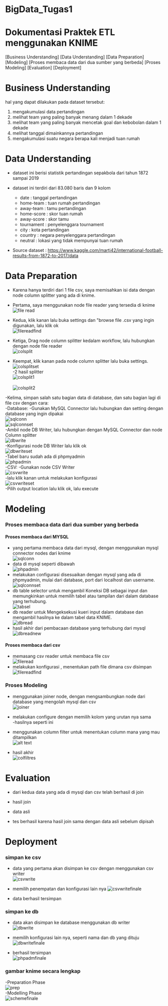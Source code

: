 # BigData_Tugas1

# Dokumentasi Praktek ETL menggunakan KNIME

[Business Understanding]
[Data Understanding]
[Data Preparation]
[Modeling]
   [Proses membaca data dari dua sumber yang berbeda]
   [Proses Modeling]
[Evaluation]
[Deployment]

# Business Understanding
hal yang dapat dilakukan pada dataset tersebut: 
1. mengakumulasi data pertandingan 
2. melihat team yang paling banyak menang dalam 1 dekade
3. melihat team yang paling banyak mencetak goal dan kebobolan dalam 1 dekade
4. melihat tanggal dimainkannya pertandingan 
5. mengakumulasi suatu negara berapa kali menjadi tuan rumah

# Data Understanding

  
- dataset ini berisi statistik pertandingan sepakbola dari tahun 1872 sampai 2019

- dataset ini terdiri dari 83.080 baris dan 9 kolom
	- date			: tanggal pertandingan 
	- home-team		: tuan rumah pertandingan
	- away-team		: tamu pertandingan
	- home-score		: skor tuan rumah
	- away-score		: skor tamu
	- tournament		: penyelenggara tournament
	- city			: kota pertandingan
	- country		: negara penyelenggara pertandingan
	- neutral		: lokasi yang tidak mempunyai tuan rumah 
- Source dataset : https://www.kaggle.com/martj42/international-football-results-from-1872-to-2017/data

# Data Preparation
- Karena hanya terdiri dari 1 file csv, saya memisahkan isi data dengan node column splitter yang ada di knime.
- Pertama, saya menggunakan node file reader yang tersedia di knime<br/>
![file read](https://github.com/BagasJwn/BigData_Tugas1/blob/master/dokumentasi/ssimg/fileread.png "fileread")<br/>

- Kedua, klik kanan lalu buka settings dan "browse file .csv yang ingin digunakan, lalu klik ok<br/>
![filereadfind](https://github.com/BagasJwn/BigData_Tugas1/blob/master/dokumentasi/ssimg/filereadfind.png "filereadfind")<br/>

- Ketiga, Drag node column splitter kedalam workflow, lalu hubungkan dengan node file reader<br/>
![colsplit](https://github.com/BagasJwn/BigData_Tugas1/blob/master/dokumentasi/ssimg/colsplit.png "colsplit")<br/>

- Keempat, klik kanan pada node column splitter lalu buka settings.<br/>
![colsplitset](https://github.com/BagasJwn/BigData_Tugas1/blob/master/dokumentasi/ssimg/colsplitset.png "colsplitset")<br/>
  -2 hasil splitter<br/>
      ![colsplit1](https://github.com/BagasJwn/BigData_Tugas1/blob/master/dokumentasi/ssimg/colsplit1.png "colsplit1")<br/>    
      ![colsplit2](https://github.com/BagasJwn/BigData_Tugas1/blob/master/dokumentasi/ssimg/colsplit2.png "colsplit2")<br/>
 
-Kelima, simpan salah satu bagian data di database, dan satu bagian lagi di file csv dengan cara:<br/>
 -Database:
  -Gunakan MySQL Connector lalu hubungkan dan setting dengan database yang ingin dipakai<br/>
    ![sqlconn](https://github.com/BagasJwn/BigData_Tugas1/blob/master/dokumentasi/ssimg/sqlconn.png "sqlconn")<br/>
    ![sqlconnset](https://github.com/BagasJwn/BigData_Tugas1/blob/master/dokumentasi/ssimg/sqlconnset.png "sqlconnset")<br/>
  -Ambil node DB Writer, lalu hubungkan dengan MySQL Connector dan node Column splitter<br/>
    ![dbwrite](https://github.com/BagasJwn/BigData_Tugas1/blob/master/dokumentasi/ssimg/dbwrite.png "dbwrite")<br/>
  -Konfigurasi node DB Writer lalu klik ok <br/>
    ![dbwriteset](https://github.com/BagasJwn/BigData_Tugas1/blob/master/dokumentasi/ssimg/dbwriteset.png "dbwriteset")<br/>
  -Tabel baru sudah ada di phpmyadmin<br/>
    ![phpadmin](https://github.com/BagasJwn/BigData_Tugas1/blob/master/dokumentasi/ssimg/phpadmin.png "phpadmin")<br/>
 -CSV:
  -Gunakan node CSV Writer<br/>
    ![csvwrite](https://github.com/BagasJwn/BigData_Tugas1/blob/master/dokumentasi/ssimg/csvwrite.png "csvwrite")<br/>
  -lalu klik kanan untuk melakukan konfigurasi<br/>
    ![csvwriteset](https://github.com/BagasJwn/BigData_Tugas1/blob/master/dokumentasi/ssimg/csvwriteset.png "csvwriteset")<br/>
  -Pilih output location lalu klik ok, lalu execute<br/>


# Modeling
### Proses membaca data dari dua sumber yang berbeda
#### Proses membaca dari MYSQL
- yang pertama membaca data dari mysql, dengan menggunakan mysql connector nodes dari knime<br/>
 ![sqlconn](https://github.com/BagasJwn/BigData_Tugas1/blob/master/dokumentasi/ssimg/sqlconn.png "sqlconn")<br/>
- data di mysql seperti dibawah<br/>
 ![phpadmin](https://github.com/BagasJwn/BigData_Tugas1/blob/master/dokumentasi/ssimg/phpadmin.png "phpadmin")<br/>
- melakukan configurasi disesuaikan dengan mysql yang ada di phpmyadmin, mulai dari database, port dari localhost dan username.<br/>
 ![sqlconnset](https://github.com/BagasJwn/BigData_Tugas1/blob/master/dokumentasi/ssimg/sqlconnset.png "sqlconnset")<br/>
- db table selector untuk mengambil Koneksi DB sebagai input dan memungkinkan untuk memilih tabel atau tampilan dari dalam database yang terhubung.<br/>
 ![tabsel](https://github.com/BagasJwn/BigData_Tugas1/blob/master/dokumentasi/ssimg/tabsel.png "tabsel")<br/>
- db reader untuk Mengeksekusi kueri input dalam database dan mengambil hasilnya ke dalam tabel data KNIME.<br/>
 ![dbread](https://github.com/BagasJwn/BigData_Tugas1/blob/master/dokumentasi/ssimg/dbread.png "dbread")<br/>
- hasil akhir dari pembacaan database yang terhubung dari mysql<br/>
 ![dbreadnew](https://github.com/BagasJwn/BigData_Tugas1/blob/master/dokumentasi/ssimg/dbreadnew.png "dbreadnew")<br/>

#### Proses membaca dari csv
- memasang csv reader untuk membaca file csv<br/>
 ![fileread](https://github.com/BagasJwn/BigData_Tugas1/blob/master/dokumentasi/ssimg/fileread.png "fileread")<br/>
- melakukan konfigurasi , menentukan path file dimana csv disimpan<br/>
 ![filereadfind](https://github.com/BagasJwn/BigData_Tugas1/blob/master/dokumentasi/ssimg/filereadfind.png "filereadfind")<br/>


### Proses Modeling
- menggunakan joiner node, dengan mengsambungkan node dari database yang mengolah mysql dan csv<br/>
 ![joiner](https://github.com/BagasJwn/BigData_Tugas1/blob/master/dokumentasi/ssimg/joiner.png "joiner")<br/>
- melakukan configure dengan memilih kolom yang urutan nya sama<br/>
  -hasilnya seperti ini<br/>


- menggunakan column filter untuk menentukan column mana yang mau ditampilkan<br/>
 ![alt text](https://github.com/BagasJwn/BigData_Tugas1/blob/master/dokumentasi/ssimg/colfilt.png "colfilt" ) <br/>
- hasil akhir<br/>
 ![colfiltres](https://github.com/BagasJwn/BigData_Tugas1/blob/master/dokumentasi/ssimg/colfiltres.png "colfiltres")<br/>


# Evaluation

- dari kedua data yang ada di mysql dan csv telah berhasil di join

- hasil join


- data asli 


- tes berhasil karena hasil join sama dengan data asli sebelum dipisah

# Deployment
### simpan ke csv
- data yang pertama akan disimpan ke csv dengan menggunakan csv writer<br/>
![csvwrite](https://github.com/BagasJwn/BigData_Tugas1/blob/master/dokumentasi/ssimg/csvwrite.png "csvwrite")<br/>

- memilih penempatan dan konfigurasi lain nya
![csvwritefinale](https://github.com/BagasJwn/BigData_Tugas1/blob/master/dokumentasi/ssimg/csvwritefinale.png "csvwritefinale")<br/>
 
- data berhasil tersimpan


 ### simpan ke db
- data akan disimpan ke database menggunakan db writer<br/>
![dbwrite](https://github.com/BagasJwn/BigData_Tugas1/blob/master/dokumentasi/ssimg/dbwrite.png "dbwrite")<br/>

- memilih konfigurasi lain nya, seperti nama dan db yang dituju<br/>
![dbwritefinale](https://github.com/BagasJwn/BigData_Tugas1/blob/master/dokumentasi/ssimg/dbwritefinale.png "dbwritefinale")<br/>

- berhasil tersimpan<br/>
![phpadmfinale](https://github.com/BagasJwn/BigData_Tugas1/blob/master/dokumentasi/ssimg/phpadmfinale.png "phpadmfinale")<br/>

 ### gambar knime secara lengkap
-Preparation Phase<br/>
![prep](https://github.com/BagasJwn/BigData_Tugas1/blob/master/dokumentasi/ssimg/prep.png "prep")<br/>
-Modelling Phase<br/>
![schemefinale](https://github.com/BagasJwn/BigData_Tugas1/blob/master/dokumentasi/ssimg/schemefinale.png "schemefinale")<br/>


